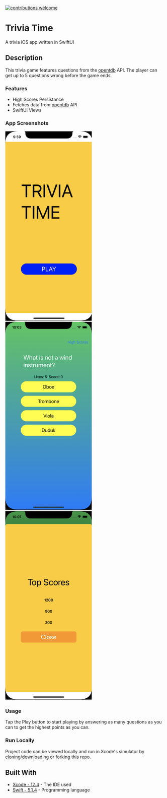 [![contributions welcome](https://img.shields.io/badge/contributions-welcome-brightgreen.svg?style=flat)](https://github.com/dwyl/esta/issues)

# Trivia Time
A trivia iOS app written in SwiftUI

## Description
This trivia game features questions from the [opentdb](https://opentdb.com) API. The player can get up to 5 questions wrong before the game ends. 

### Features
* High Scores Persistance
* Fetches data from [opentdb](https://opentdb.com) API
* SwiftUI Views

### App Screenshots
<img src = "Screenshots/TriviaTime.png" width = "275" />
<img src = "Screenshots/TriviaTime2.png" width = "275" />
<img src = "Screenshots/TriviaTime3.png" width = "275" />

### Usage
Tap the Play button to start playing by answering as many questions as you can to get the highest points as you can.

### Run Locally
Project code can be viewed locally and run in Xcode's simulator by cloning/downloading or forking this repo.

## Built With
* [Xcode - 12.4](https://developer.apple.com/xcode/) - The IDE used
* [Swift - 5.1.4](https://developer.apple.com/swift/) - Programming language
